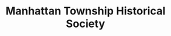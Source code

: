 ---
layout: repo
title: "Manhattan Township Historical Society"
id: 15557
permalink: repos/15557/
---